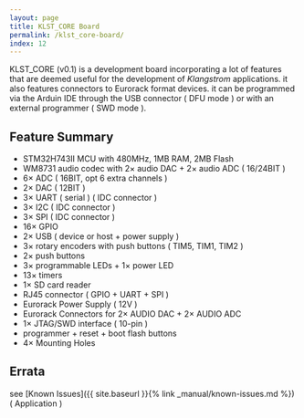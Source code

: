 ```yaml
---
layout: page
title: KLST_CORE Board
permalink: /klst_core-board/
index: 12
---
```


KLST_CORE (v0.1) is a development board incorporating a lot of features that are deemed useful for the development of *Klangstrom* applications. it also features  connectors to Eurorack format devices.  it can be programmed via the Arduin IDE through the USB connector ( DFU mode ) or with an external programmer ( SWD mode ).

## Feature Summary

- STM32H743II MCU with 480MHz, 1MB RAM, 2MB Flash
- WM8731 audio codec with 2× audio DAC + 2× audio ADC ( 16/24BIT )
- 6× ADC ( 16BIT, opt 6 extra channels )
- 2× DAC ( 12BIT )
- 3× UART ( serial ) ( IDC connector )
- 3× I2C ( IDC connector )
- 3× SPI ( IDC connector )
- 16× GPIO
- 2× USB ( device or host + power supply )
- 3× rotary encoders with push buttons ( TIM5, TIM1, TIM2 )
- 2× push buttons
- 3× programmable LEDs + 1× power LED
- 13× timers
- 1× SD card reader
- RJ45 connector ( GPIO + UART + SPI )
- Eurorack Power Supply ( 12V )
- Eurorack Connectors for 2× AUDIO DAC + 2× AUDIO ADC 
- 1× JTAG/SWD interface ( 10-pin )
- programmer + reset + boot flash buttons
- 4× Mounting Holes

## Errata

see [Known Issues]({{ site.baseurl }}{% link _manual/known-issues.md %}) ( Application )
